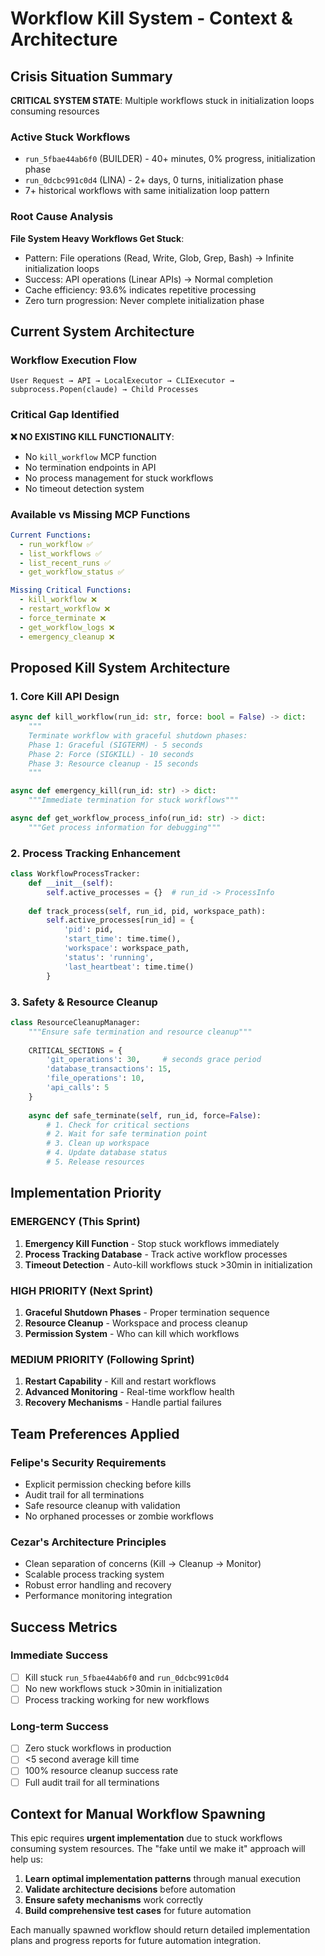 # Workflow Kill System - Context & Architecture

## Crisis Situation Summary

**CRITICAL SYSTEM STATE**: Multiple workflows stuck in initialization loops consuming resources

### Active Stuck Workflows
- `run_5fbae44ab6f0` (BUILDER) - 40+ minutes, 0% progress, initialization phase
- `run_0dcbc991c0d4` (LINA) - 2+ days, 0 turns, initialization phase
- 7+ historical workflows with same initialization loop pattern

### Root Cause Analysis
**File System Heavy Workflows Get Stuck**:
- Pattern: File operations (Read, Write, Glob, Grep, Bash) → Infinite initialization loops
- Success: API operations (Linear APIs) → Normal completion  
- Cache efficiency: 93.6% indicates repetitive processing
- Zero turn progression: Never complete initialization phase

## Current System Architecture

### Workflow Execution Flow
```
User Request → API → LocalExecutor → CLIExecutor → subprocess.Popen(claude) → Child Processes
```

### Critical Gap Identified
**❌ NO EXISTING KILL FUNCTIONALITY**:
- No `kill_workflow` MCP function
- No termination endpoints in API  
- No process management for stuck workflows
- No timeout detection system

### Available vs Missing MCP Functions
```yaml
Current Functions:
  - run_workflow ✅
  - list_workflows ✅
  - list_recent_runs ✅
  - get_workflow_status ✅

Missing Critical Functions:
  - kill_workflow ❌
  - restart_workflow ❌
  - force_terminate ❌
  - get_workflow_logs ❌
  - emergency_cleanup ❌
```

## Proposed Kill System Architecture

### 1. Core Kill API Design
```python
async def kill_workflow(run_id: str, force: bool = False) -> dict:
    """
    Terminate workflow with graceful shutdown phases:
    Phase 1: Graceful (SIGTERM) - 5 seconds
    Phase 2: Force (SIGKILL) - 10 seconds  
    Phase 3: Resource cleanup - 15 seconds
    """

async def emergency_kill(run_id: str) -> dict:
    """Immediate termination for stuck workflows"""

async def get_workflow_process_info(run_id: str) -> dict:
    """Get process information for debugging"""
```

### 2. Process Tracking Enhancement
```python
class WorkflowProcessTracker:
    def __init__(self):
        self.active_processes = {}  # run_id -> ProcessInfo
        
    def track_process(self, run_id, pid, workspace_path):
        self.active_processes[run_id] = {
            'pid': pid,
            'start_time': time.time(),
            'workspace': workspace_path,
            'status': 'running',
            'last_heartbeat': time.time()
        }
```

### 3. Safety & Resource Cleanup
```python
class ResourceCleanupManager:
    """Ensure safe termination and resource cleanup"""
    
    CRITICAL_SECTIONS = {
        'git_operations': 30,     # seconds grace period
        'database_transactions': 15,
        'file_operations': 10,
        'api_calls': 5
    }
    
    async def safe_terminate(self, run_id, force=False):
        # 1. Check for critical sections
        # 2. Wait for safe termination point
        # 3. Clean up workspace
        # 4. Update database status
        # 5. Release resources
```

## Implementation Priority

### EMERGENCY (This Sprint)
1. **Emergency Kill Function** - Stop stuck workflows immediately
2. **Process Tracking Database** - Track active workflow processes
3. **Timeout Detection** - Auto-kill workflows stuck >30min in initialization

### HIGH PRIORITY (Next Sprint)  
1. **Graceful Shutdown Phases** - Proper termination sequence
2. **Resource Cleanup** - Workspace and process cleanup
3. **Permission System** - Who can kill which workflows

### MEDIUM PRIORITY (Following Sprint)
1. **Restart Capability** - Kill and restart workflows
2. **Advanced Monitoring** - Real-time workflow health
3. **Recovery Mechanisms** - Handle partial failures

## Team Preferences Applied

### Felipe's Security Requirements
- Explicit permission checking before kills
- Audit trail for all terminations
- Safe resource cleanup with validation
- No orphaned processes or zombie workflows

### Cezar's Architecture Principles  
- Clean separation of concerns (Kill → Cleanup → Monitor)
- Scalable process tracking system
- Robust error handling and recovery
- Performance monitoring integration

## Success Metrics

### Immediate Success
- [ ] Kill stuck `run_5fbae44ab6f0` and `run_0dcbc991c0d4`
- [ ] No new workflows stuck >30min in initialization
- [ ] Process tracking working for new workflows

### Long-term Success
- [ ] Zero stuck workflows in production
- [ ] <5 second average kill time
- [ ] 100% resource cleanup success rate
- [ ] Full audit trail for all terminations

## Context for Manual Workflow Spawning

This epic requires **urgent implementation** due to stuck workflows consuming system resources. The "fake until we make it" approach will help us:

1. **Learn optimal implementation patterns** through manual execution
2. **Validate architecture decisions** before automation
3. **Ensure safety mechanisms** work correctly
4. **Build comprehensive test cases** for future automation

Each manually spawned workflow should return detailed implementation plans and progress reports for future automation integration.
